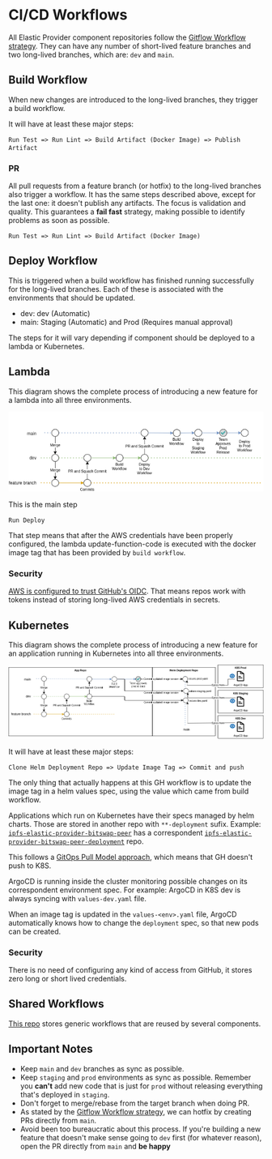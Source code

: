 # CI/CD Workflows

All Elastic Provider component repositories follow the [Gitflow Workflow strategy](https://www.atlassian.com/git/tutorials/comparing-workflows/gitflow-workflow). They can have any number of short-lived feature branches and two long-lived branches, which are: `dev` and `main`.

## Build Workflow

When new changes are introduced to the long-lived branches, they trigger a build workflow.

It will have at least these major steps:

```
Run Test => Run Lint => Build Artifact (Docker Image) => Publish Artifact
```

### PR

 All pull requests from a feature branch (or hotfix) to the long-lived branches also trigger a workflow. It has the same steps described above, except for the last one: it doesn't publish any artifacts. The focus is validation and quality. This guarantees a **fail fast** strategy, making possible to identify problems as soon as possible.

 ```
Run Test => Run Lint => Build Artifact (Docker Image)
```


 ## Deploy Workflow

 This is triggered when a build workflow has finished running successfully for the long-lived branches. Each of these is associated with the environments that should be updated.

- dev: dev (Automatic)
- main: Staging (Automatic) and Prod (Requires manual approval)

The steps for it will vary depending if component should be deployed to a lambda or Kubernetes.

 ## Lambda

This diagram shows the complete process of introducing a new feature for a lambda into all three environments.

![Lambda Workflow](assets/images/workflows-lambdas.png)

This is the main step
 ```
Run Deploy
```

That step means that after the AWS credentials have been properly configured, the lambda update-function-code is executed with the docker image tag that has been provided by `build workflow`.

### Security 

[AWS is configured to trust GitHub's OIDC](https://docs.github.com/en/actions/deployment/security-hardening-your-deployments/configuring-openid-connect-in-amazon-web-services). That means repos work with tokens instead of storing long-lived AWS credentials in secrets.


 ## Kubernetes

 This diagram shows the complete process of introducing a new feature for an application running in Kubernetes into all three environments.


![Lambda Workflow](assets/images/workflows-kubernetes.png)

It will have at least these major steps:
 ```
Clone Helm Deployment Repo => Update Image Tag => Commit and push 
```

The only thing that actually happens at this GH workflow is to update the image tag in a helm values spec, using the value which came from build workflow.

Applications which run on Kubernetes have their specs managed by helm charts. Those are stored in another repo with `**-deployment` sufix. Example: [`ipfs-elastic-provider-bitswap-peer`](https://github.com/ipfs-elastic-provider/ipfs-elastic-provider-bitswap-peer) has a correspondent [`ipfs-elastic-provider-bitswap-peer-deployment`](https://github.com/ipfs-elastic-provider/ipfs-elastic-provider-bitswap-peer-deployment) repo.

This follows a [GitOps Pull Model approach](https://dzone.com/articles/why-is-a-pull-vs-a-push-pipeline-important), which means that GH doesn't push to K8S.

ArgoCD is running inside the cluster monitoring possible changes on its correspondent environment spec. For example: ArgoCD in K8S dev is always syncing with `values-dev.yaml` file.


When an image tag is updated in the `values-<env>.yaml` file, ArgoCD automatically knows  how to change the `deployment` spec, so that new pods can be created.


### Security

There is no need of configuring any kind of access from GitHub, it stores zero long or short lived credentials.


## Shared Workflows

[This repo](https://github.com/ipfs-elastic-provider/shared-workflows) stores generic workflows that are reused by several components.

## Important Notes

- Keep `main` and `dev` branches as sync as possible. 
- Keep `staging` and `prod` environments as sync as possible. Remember you **can't** add new code that is just for `prod` without releasing everything that's deployed in `staging`.
- Don't forget to merge/rebase from the target branch when doing PR.
- As stated by the [Gitflow Workflow strategy](https://www.atlassian.com/git/tutorials/comparing-workflows/gitflow-workflow), we can hotfix by creating PRs directly from `main`.
- Avoid been too bureaucratic about this process. If you're building a new feature that doesn't make sense going to `dev` first (for whatever reason), open the PR directly from `main` and **be happy**
